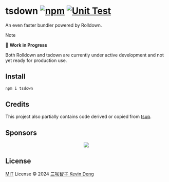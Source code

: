 # tsdown [![npm](https://img.shields.io/npm/v/tsdown.svg)](https://npmjs.com/package/tsdown) [![Unit Test](https://github.com/sxzz/tsdown/actions/workflows/unit-test.yml/badge.svg)](https://github.com/sxzz/tsdown/actions/workflows/unit-test.yml)

An even faster bundler powered by Rolldown.

> [!NOTE]
> 🚧 **Work in Progress**
>
> Both Rolldown and tsdown are currently under active development and not yet ready for production use.

## Install

```bash
npm i tsdown
```

## Credits

This project also partially contains code derived or copied from [tsup](https://github.com/egoist/tsup).

## Sponsors

<p align="center">
  <a href="https://cdn.jsdelivr.net/gh/sxzz/sponsors/sponsors.svg">
    <img src='https://cdn.jsdelivr.net/gh/sxzz/sponsors/sponsors.svg'/>
  </a>
</p>

## License

[MIT](./LICENSE) License © 2024 [三咲智子 Kevin Deng](https://github.com/sxzz)
